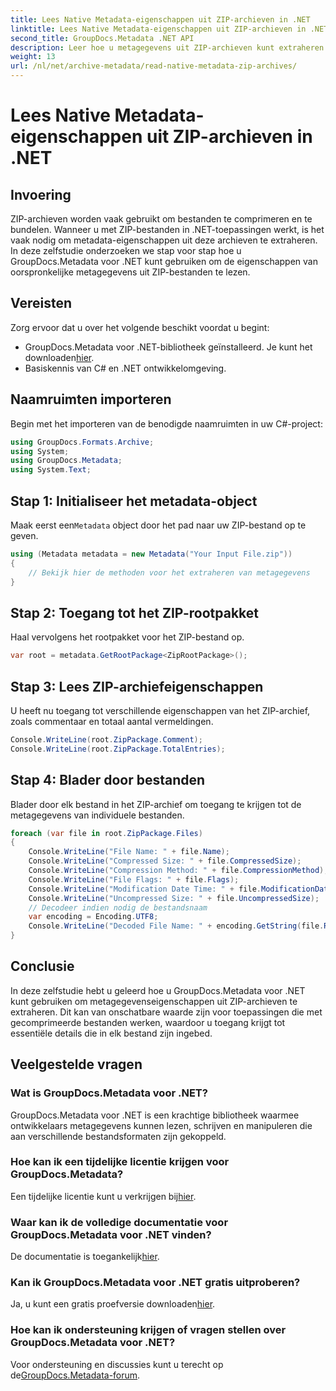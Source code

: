 ```yaml
---
title: Lees Native Metadata-eigenschappen uit ZIP-archieven in .NET
linktitle: Lees Native Metadata-eigenschappen uit ZIP-archieven in .NET
second_title: GroupDocs.Metadata .NET API
description: Leer hoe u metagegevens uit ZIP-archieven kunt extraheren met GroupDocs.Metadata voor .NET. Ontdek stapsgewijze instructies voor het lezen van native eigenschappen.
weight: 13
url: /nl/net/archive-metadata/read-native-metadata-zip-archives/
---
```


# Lees Native Metadata-eigenschappen uit ZIP-archieven in .NET

## Invoering
ZIP-archieven worden vaak gebruikt om bestanden te comprimeren en te bundelen. Wanneer u met ZIP-bestanden in .NET-toepassingen werkt, is het vaak nodig om metadata-eigenschappen uit deze archieven te extraheren. In deze zelfstudie onderzoeken we stap voor stap hoe u GroupDocs.Metadata voor .NET kunt gebruiken om de eigenschappen van oorspronkelijke metagegevens uit ZIP-bestanden te lezen.
## Vereisten
Zorg ervoor dat u over het volgende beschikt voordat u begint:
- GroupDocs.Metadata voor .NET-bibliotheek geïnstalleerd. Je kunt het downloaden[hier](https://releases.groupdocs.com/metadata/net/).
- Basiskennis van C# en .NET ontwikkelomgeving.

## Naamruimten importeren
Begin met het importeren van de benodigde naamruimten in uw C#-project:
```csharp
using GroupDocs.Formats.Archive;
using System;
using GroupDocs.Metadata;
using System.Text;
```
## Stap 1: Initialiseer het metadata-object
 Maak eerst een`Metadata` object door het pad naar uw ZIP-bestand op te geven.
```csharp
using (Metadata metadata = new Metadata("Your Input File.zip"))
{
    // Bekijk hier de methoden voor het extraheren van metagegevens
}
```
## Stap 2: Toegang tot het ZIP-rootpakket
Haal vervolgens het rootpakket voor het ZIP-bestand op.
```csharp
var root = metadata.GetRootPackage<ZipRootPackage>();
```
## Stap 3: Lees ZIP-archiefeigenschappen
U heeft nu toegang tot verschillende eigenschappen van het ZIP-archief, zoals commentaar en totaal aantal vermeldingen.
```csharp
Console.WriteLine(root.ZipPackage.Comment);
Console.WriteLine(root.ZipPackage.TotalEntries);
```
## Stap 4: Blader door bestanden
Blader door elk bestand in het ZIP-archief om toegang te krijgen tot de metagegevens van individuele bestanden.
```csharp
foreach (var file in root.ZipPackage.Files)
{
    Console.WriteLine("File Name: " + file.Name);
    Console.WriteLine("Compressed Size: " + file.CompressedSize);
    Console.WriteLine("Compression Method: " + file.CompressionMethod);
    Console.WriteLine("File Flags: " + file.Flags);
    Console.WriteLine("Modification Date Time: " + file.ModificationDateTime);
    Console.WriteLine("Uncompressed Size: " + file.UncompressedSize);
    // Decodeer indien nodig de bestandsnaam
    var encoding = Encoding.UTF8;
    Console.WriteLine("Decoded File Name: " + encoding.GetString(file.RawName));
}
```

## Conclusie
In deze zelfstudie hebt u geleerd hoe u GroupDocs.Metadata voor .NET kunt gebruiken om metagegevenseigenschappen uit ZIP-archieven te extraheren. Dit kan van onschatbare waarde zijn voor toepassingen die met gecomprimeerde bestanden werken, waardoor u toegang krijgt tot essentiële details die in elk bestand zijn ingebed.

## Veelgestelde vragen
### Wat is GroupDocs.Metadata voor .NET?
GroupDocs.Metadata voor .NET is een krachtige bibliotheek waarmee ontwikkelaars metagegevens kunnen lezen, schrijven en manipuleren die aan verschillende bestandsformaten zijn gekoppeld.
### Hoe kan ik een tijdelijke licentie krijgen voor GroupDocs.Metadata?
 Een tijdelijke licentie kunt u verkrijgen bij[hier](https://purchase.groupdocs.com/temporary-license/).
### Waar kan ik de volledige documentatie voor GroupDocs.Metadata voor .NET vinden?
 De documentatie is toegankelijk[hier](https://tutorials.groupdocs.com/metadata/net/).
### Kan ik GroupDocs.Metadata voor .NET gratis uitproberen?
 Ja, u kunt een gratis proefversie downloaden[hier](https://releases.groupdocs.com/).
### Hoe kan ik ondersteuning krijgen of vragen stellen over GroupDocs.Metadata voor .NET?
 Voor ondersteuning en discussies kunt u terecht op de[GroupDocs.Metadata-forum](https://forum.groupdocs.com/c/metadata/14).